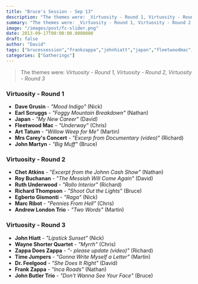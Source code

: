 ```yaml
---
title: "Bruce's Session - Sep 13"
description: "The themes were: _Virtuosity - Round 1, Virtuosity - Round 2, Virtuosity - Round 3_"
summary: "The themes were: _Virtuosity - Round 1, Virtuosity - Round 2, Virtuosity - Round 3_"
image: "/images/post/fc-slider.png"
date: 2013-09-17T00:00:00.0000000
draft: false
author: "David"
tags: ["brucessession","frankzappa","johnhiatt","japan","fleetwoodmac","richardthompson","johnmartyn","johnbutlertrio","marcribot","wayneshorter","roybuchanan","zappaplayszappa","andrewlondontrio","arttatum","davegrusin","chetatkins","drfeelgood","earlscruggs","timejumpers","ruthunderwood","egbertogismonti","mrscareysconcert"]
categories: ["Gatherings"]
---
```

> The themes were: _Virtuosity - Round 1, Virtuosity - Round 2, Virtuosity - Round 3_
### Virtuosity - Round 1
- **Dave Grusin** - _"Mood Indigo"_ (Nick)
- **Earl Scruggs** - _"Foggy Mountain Breakdown"_ (Nathan)
- **Japan** - _"My New Career"_ (David)
- **Fleetwood Mac** - _"Underway"_ (Chris)
- **Art Tatum** - _"Willow Weep for Me"_ (Martin)
- **Mrs Carey's Concert** - _"Excerp from Documentary (video)"_ (Richard)
- **John Martyn** - _"Big Muff"_ (Bruce)
### Virtuosity - Round 2
- **Chet Atkins** - _"Excerpt from the Johnn Cash Show"_ (Nathan)
- **Roy Buchanan** - _"The Messiah Will Come Again"_ (David)
- **Ruth Underwood** - _"Rollo Interior"_ (Richard)
- **Richard Thompson** - _"Shoot Out the Lights"_ (Bruce)
- **Egberto Gismonti** - _"Raga"_ (Nick)
- **Marc Ribot** - _"Pennies From Hell"_ (Chris)
- **Andrew London Trio** - _"Two Words"_ (Martin)
### Virtuosity - Round 3
- **John Hiatt** - _"Lipstick Sunset"_ (Nick)
- **Wayne Shorter Quartet** - _"Myrrh"_ (Chris)
- **Zappa Does Zappa** - _"- please update (video)"_ (Richard)
- **Time Jumpers** - _"Gonna Write Myself a Letter"_ (Martin)
- **Dr. Feelgood** - _"She Does It Right"_ (David)
- **Frank Zappa** - _"Inca Roads"_ (Nathan)
- **John Butler Trio** - _"Don't Wanna See Your Face"_ (Bruce)
